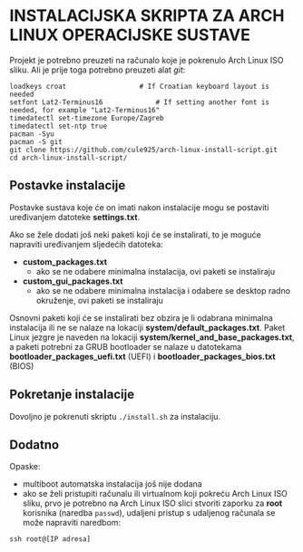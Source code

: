 # INSTALACIJSKA SKRIPTA ZA ARCH LINUX OPERACIJSKE SUSTAVE

Projekt je potrebno preuzeti na računalo koje je pokrenulo Arch Linux ISO sliku. Ali je prije toga potrebno preuzeti alat *git*:

```
loadkeys croat					# If Croatian keyboard layout is needed
setfont Lat2-Terminus16				# If setting another font is needed, for example "Lat2-Terminus16"
timedatectl set-timezone Europe/Zagreb
timedatectl set-ntp true
pacman -Syu
pacman -S git
git clone https://github.com/cule925/arch-linux-install-script.git
cd arch-linux-install-script/
```

## Postavke instalacije

Postavke sustava koje će on imati nakon instalacije mogu se postaviti uređivanjem datoteke **settings.txt**.

Ako se žele dodati još neki paketi koji će se instalirati, to je moguće napraviti uređivanjem sljedećih datoteka:

- **custom_packages.txt**
	- ako se ne odabere minimalna instalacija, ovi paketi se instaliraju
- **custom_gui_packages.txt**
	- ako se ne odabere minimalna instalacija i odabere se desktop radno okruženje, ovi paketi se instaliraju

Osnovni paketi koji će se instalirati bez obzira je li odabrana minimalna instalacija ili ne se nalaze na lokaciji **system/default_packages.txt**. Paket Linux jezgre je naveden na lokaciji **system/kernel_and_base_packages.txt**, a paketi potrebni za GRUB bootloader se nalaze u datotekama **bootloader_packages_uefi.txt** (UEFI) i **bootloader_packages_bios.txt** (BIOS)

## Pokretanje instalacije

Dovoljno je pokrenuti skriptu ```./install.sh``` za instalaciju.

## Dodatno

Opaske:
- multiboot automatska instalacija još nije dodana
- ako se želi pristupiti računalu ili virtualnom koji pokreću Arch Linux ISO sliku, prvo je potrebno na Arch Linux ISO slici stvoriti zaporku za **root** korisnika (naredba ```passwd```), udaljeni pristup s udaljenog računala se može napraviti naredbom:

```
ssh root@[IP adresa]
```
